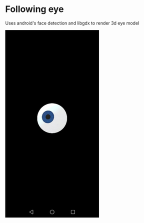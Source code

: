 # Following eye
Uses android's face detection and libgdx to render 3d eye model

<img src="screenshot.jpg" width="300">